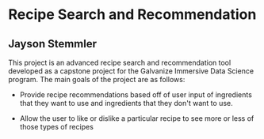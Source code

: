# Recipe Search and Recommendation
## Jayson Stemmler

This project is an advanced recipe search and recommendation tool developed
as a capstone project for the Galvanize Immersive Data Science program.
The main goals of the project are as follows:

* Provide recipe recommendations based off of user input of ingredients
that they want to use and ingredients that they don't want to use. 

* Allow the user to like or dislike a particular recipe to see more
or less of those types of recipes